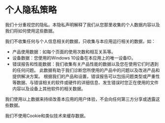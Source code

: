 ﻿# 个人隐私策略 我们十分重视您的隐私。本隐私声明解释了我们从您那里收集的个人数据内容以及我们将如何使用这些数据。我们不收集任何与个人信息相关的数据，只收集与本应用运行相关的数据，如：* 产品使用数据：如每个页面的使用次数和相互关系等。* 设备数据：您使用的Windows 10设备在本应用上的唯一设备ID。* 错误报告和性能数据：我们收集有关产品性能的数据以及您在使用它们时遇到的任何问题。 此数据有助于我们诊断您所使用的产品中的问题以及改进产品和提供解决方案。 根据我们的产品和设置，错误报告可以包括问题类型或严重性等数据、与错误相关的软件或硬件的详细信息、发生错误时您正在使用的文件内容以及设备上其他软件的相关数据。我们使用以上数据来持续改善本应用的用户体验，不会向任何第三方分享或透露这些数据。我们不使用Cookie和类似技术来缓存数据。